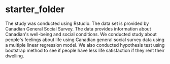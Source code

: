 # starter_folder

The study was conducted using Rstudio. The data set is provided by Canadian General Social Survey. The data provides information about Canadian's well-being and social conditions. We conducted study about people's feelings about life using Canadian general social survey data using a multiple linear regression model. We also conducted hypothesis test using bootstrap method to see if people have less life satisfaction if they rent their dwelling. 
